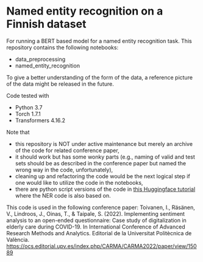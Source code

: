 
# Named entity recognition on a Finnish dataset

For running a BERT based model for a named entity recognition task. This repository contains the following notebooks:
- data_preprocessing
- named_entity_recognition

To give a better understanding of the form of the data, a reference picture of the data might be released in the future.

Code tested with
- Python 3.7
- Torch 1.7.1
- Transformers 4.16.2

Note that 
- this repository is NOT under active maintenance but merely an archive of the code for related conference paper,
- it should work but has some wonky parts (e.g., naming of valid and test sets should be as described in the conference paper but named the wrong way in the code, unfortunately),
- cleaning up and refactoring the code would be the next logical step if one would like to utilize the code in the notebooks,
- there are python script versions of the code in [this Huggingface tutorial](https://github.com/huggingface/transformers/blob/main/examples/pytorch/token-classification/run_ner_no_trainer.py) where the NER code is also based on.

This code is used in the following conference paper:
    Toivanen, I., Räsänen, V., Lindroos, J., Oinas, T., & Taipale, S. (2022). Implementing sentiment analysis to an open-ended questionnaire: Case study of digitalization in elderly care during COVID-19. In International Conference of Advanced Research Methods and Analytics. Editorial de la Universitat Politècnica de València. https://ocs.editorial.upv.es/index.php/CARMA/CARMA2022/paper/view/15089
